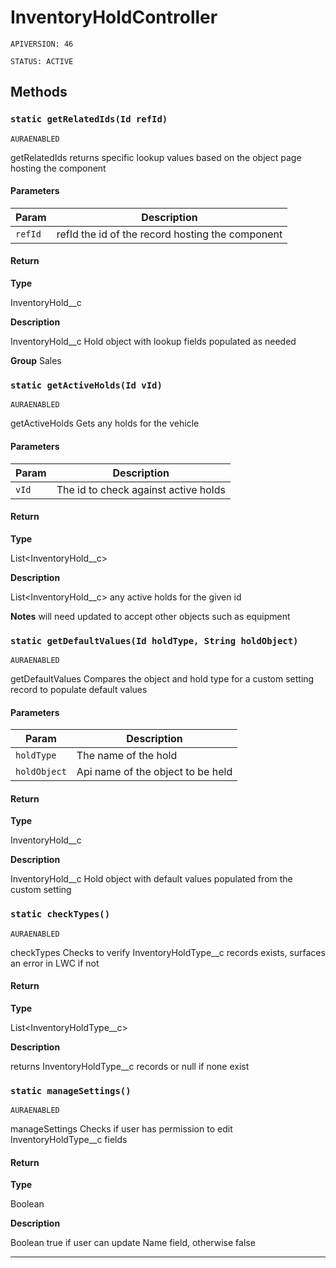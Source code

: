 # InventoryHoldController

`APIVERSION: 46`

`STATUS: ACTIVE`
## Methods
### `static getRelatedIds(Id refId)`

`AURAENABLED`

getRelatedIds returns specific lookup values based on the object page hosting the component

#### Parameters

|Param|Description|
|---|---|
|`refId`|refId the id of the record hosting the component|

#### Return

**Type**

InventoryHold__c

**Description**

InventoryHold__c Hold object with lookup fields populated as needed


**Group** Sales

### `static getActiveHolds(Id vId)`

`AURAENABLED`

getActiveHolds Gets any holds for the vehicle

#### Parameters

|Param|Description|
|---|---|
|`vId`|The id to check against active holds|

#### Return

**Type**

List&lt;InventoryHold__c&gt;

**Description**

List&lt;InventoryHold__c&gt; any active holds for the given id


**Notes** will need updated to accept other objects such as equipment

### `static getDefaultValues(Id holdType, String holdObject)`

`AURAENABLED`

getDefaultValues Compares the object and hold type for a custom setting record to populate default values

#### Parameters

|Param|Description|
|---|---|
|`holdType`|The name of the hold|
|`holdObject`|Api name of the object to be held|

#### Return

**Type**

InventoryHold__c

**Description**

InventoryHold__c Hold object with default values populated from the custom setting

### `static checkTypes()`

`AURAENABLED`

checkTypes Checks to verify InventoryHoldType__c records exists, surfaces an error in LWC if not

#### Return

**Type**

List&lt;InventoryHoldType__c&gt;

**Description**

returns InventoryHoldType__c records or null if none exist

### `static manageSettings()`

`AURAENABLED`

manageSettings Checks if user has permission to edit InventoryHoldType__c fields

#### Return

**Type**

Boolean

**Description**

Boolean true if user can update Name field, otherwise false

---

